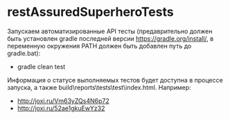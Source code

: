 # restAssuredSuperheroTests
Запускаем автоматизированные API тесты (предаврительно должен быть установлен gradle последней версии https://gradle.org/install/, в переменную окружения PATH должен быть добавлен путь до gradle.bat):

* gradle clean test

Информация о статусе выполняемых тестов будет доступна в процессе запуска, а также build\reports\tests\test\index.html. Например:
* http://joxi.ru/Vm63yZQs4N6p72
* http://joxi.ru/52ae1gkuEwYz32
